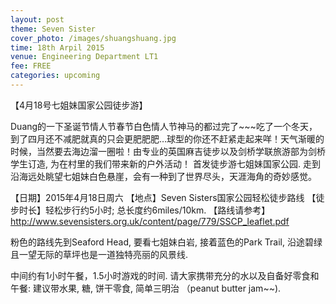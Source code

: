 ```yaml
---
layout: post
theme: Seven Sister
cover_photo: /images/shuangshuang.jpg
time: 18th Arpil 2015
venue: Engineering Department LT1
fee: FREE
categories: upcoming
---
```



【4月18号七姐妹国家公园徒步游】

Duang的一下圣诞节情人节春节白色情人节神马的都过完了~~~吃了一个冬天，到了四月还不减肥就真的只会更肥肥肥…球型的你还不赶紧走起来咩！天气渐暖的时候，当然要去海边溜一圈啦！由专业的英国麻吉徒步以及剑桥学联旅游部为剑桥学生订造, 为在村里的我们带来新的户外活动！ 首发徒步游七姐妹国家公园. 走到沿海远处眺望七姐妹白色悬崖，会有一种到了世界尽头，天涯海角的奇妙感觉。

【日期】2015年4月18日周六
【地点】Seven Sisters国家公园轻松徒步路线
【徒步时长】轻松步行约5小时; 总长度约6miles/10km.
【路线请参考】 http://www.sevensisters.org.uk/content/page/779/SSCP_leaflet.pdf

粉色的路线先到Seaford Head, 要看七姐妹白岩, 接着蓝色的Park Trail, 沿途碧绿且一望无际的草坪也是一道独特亮丽的风景线.

中间约有1小时午餐，1.5小时游戏的时间. 请大家携带充分的水以及自备好零食和午餐: 建议带水果, 糖, 饼干零食, 简单三明治 （peanut butter jam~~).